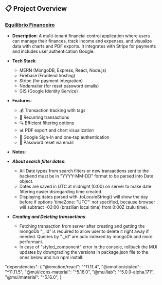 ## 📋 Project Overview


### [Equilibrio Financeiro](https://equilibriofinanceiro.web.app/)
- **Description**: A multi-tenant financial control application where users can manage their finances, track income and expenses, and visualize data with charts and PDF exports. It integrates with Stripe for payments and includes user authentication Google.
- **Tech Stack**:  
  - MERN (MongoDB, Express, React, Node.js)  
  - Firebase (Frontend hosting)  
  - Stripe (for payment integration)  
  - Nodemailer (for reset password emails)
  - GIS (Google Identity Service)
 
- **Features**:  
  - 💰 Transaction tracking with tags  
  - 🔄 Recurring transactions  
  - 🔍 Efficient filtering options  
  - 📊 PDF export and chart visualization  
  - 🔑 Google Sign-In and one-tap authentication  
  - 📧 Password reset via email

- **Notes**:
- ***About search filter dates***:
    - All Date types from search filters or new transactions sent to the backend must be in "YYYY-MM-DD" format to be parsed into Date object.
    - Dates are saved in UTC at midnight (0:00) on server to make date filtering easier disregarding time created.
    - Displaying dates parsed with .toLocaleString() will show the day before if options 'timeZone: "UTC"' not specified, because browser will subtract -03:00 (brazilian local time) from 0:00Z (zulu time).
 
- ***Creating and Deleting transactions***:

    - Fetching transaction from server after creating and getting the mongoDb "_.id" is required to allow user to delete it right away if needed. Queries by "._id" are auto indexed by mongoDb and more performant.
    - In case of "styled_component" error in the console, rollback the MUI updates by downgrading the versions in package.json file to the ones below and run npm install:

"dependencies": {
"@emotion/react": "^11.11.4",
"@emotion/styled": "^11.11.5",
"@mui/icons-material": "^5.16.0",
"@mui/lab": "^5.0.0-alpha.171",
"@mui/material": "^5.16.0",
}


